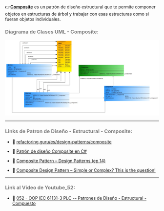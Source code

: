 👉[**Composite**](https://refactoring.guru/es/design-patterns/composite) es un patrón de diseño estructural que te permite componer objetos en estructuras de árbol y trabajar con esas estructuras como si fueran objetos individuales.
### <span style="color:grey">Diagrama de Clases UML - Composite:</span>

![Design_Pattern_Structural_Composite](../../imagenes/Design_Pattern_Structural_Composite.JPG)
***
### <span style="color:grey">Links de Patron de Diseño - Estructural - Composite:</span>

- 🔗 [refactoring.guru/es/design-patterns/composite](https://refactoring.guru/es/design-patterns/composite)

- 🔗 [Patrón de diseño Composite en C#](https://www.youtube.com/watch?v=p9ws39aj0ZM&list=PL-mmLKprTygvtxmsIA1WFyxayhR6yPIJ6&index=3)

- 🔗 [Composite Pattern – Design Patterns (ep 14)](https://www.youtube.com/watch?v=EWDmWbJ4wRA&list=PLrhzvIcii6GNjpARdnO4ueTUAVR9eMBpc&index=15)

- 🔗 [Composite Design Pattern – Simple or Complex? This is the question!](https://www.pentalog.com/blog/design-patterns/composite-design-pattern/)
***
### <span style="color:grey">Link al Video de Youtube_52:</span>
- 🔗 [052 - OOP IEC 61131-3 PLC -- Patrones de Diseño - Estructural - Compuesto](https://youtu.be/xQHbCdcauiI)